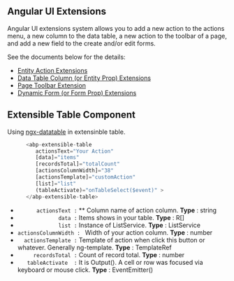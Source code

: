 ## Angular UI Extensions

Angular UI extensions system allows you to add a new action to the actions menu, a new column to the data table, a new action to the toolbar of a page, and add a new field to the create and/or edit forms.

See the documents below for the details:

* [Entity Action Extensions](Entity-Action-Extensions.md)
* [Data Table Column (or Entity Prop) Extensions](Data-Table-Column-Extensions.md)
* [Page Toolbar Extension](Page-Toolbar-Extensions.md)
* [Dynamic Form (or Form Prop) Extensions](Dynamic-Form-Extensions.md)

##  Extensible Table Component

Using [ngx-datatable](https://github.com/swimlane/ngx-datatable) in extensinble table.

````ts
      <abp-extensible-table
         actionsText="Your Action"
         [data]="items"
         [recordsTotal]="totalCount"
         [actionsColumnWidth]="38"
         [actionsTemplate]="customAction"
         [list]="list"
         (tableActivate)="onTableSelect($event)" > 
      </abp-extensible-table>
````

 * `       actionsText : ` ** Column name of action column. **Type** : string
 * `              data : ` Items shows in your table. **Type** : R[]
 * `              list : ` Instance of ListService. **Type** : ListService
 * `actionsColumnWidth : ` Width of your action column. **Type** : number
 * `   actionsTemplate : ` Template of action when click this button or whatever. Generally ng-template. **Type** : TemplateRef<any>
 * `      recordsTotal : ` Count of record total. **Type** : number
 * `    tableActivate  : ` It is Output(). A cell or row was focused via keyboard or mouse click. **Type** : EventEmitter() 
